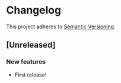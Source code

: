 # Changelog

This project adheres to [Semantic Versioning](http://semver.org/spec/v2.0.0.html).

## [Unreleased]

### New features

- First release!
